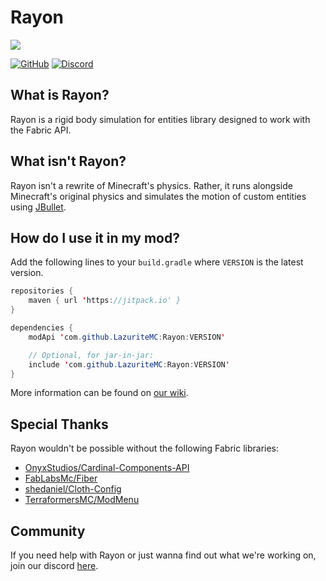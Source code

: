 # Rayon

![](https://github.com/LazuriteMC/Rayon/blob/main/src/main/resources/assets/rayon/icon.png?raw=true)

[![GitHub](https://img.shields.io/github/license/LazuriteMC/Rayon?color=A31F34&label=License&labelColor=8A8B8C)](https://github.com/LazuriteMC/Thimble/blob/main/LICENSE)
[![Discord](https://img.shields.io/discord/719662192601071747?color=7289DA&label=Discord&labelColor=2C2F33&logo=Discord)](https://discord.gg/NNPPHN7b3P)

## What is Rayon?
Rayon is a rigid body simulation for entities library designed to work with the Fabric API.

## What isn't Rayon?
Rayon isn't a rewrite of Minecraft's physics. Rather, it runs alongside Minecraft's original physics
and simulates the motion of custom entities using [JBullet](http://jbullet.advel.cz/).

## How do I use it in my mod?
Add the following lines to your `build.gradle` where `VERSION` is the latest version.
```java
repositories {
    maven { url 'https://jitpack.io' }
}

dependencies {
    modApi 'com.github.LazuriteMC:Rayon:VERSION'

    // Optional, for jar-in-jar:
    include 'com.github.LazuriteMC:Rayon:VERSION'
}
```

More information can be found on [our wiki](https://docs.lazurite.dev/rayon/getting-started).

## Special Thanks
Rayon wouldn't be possible without the following Fabric libraries:
* [OnyxStudios/Cardinal-Components-API](https://github.com/OnyxStudios/Cardinal-Components-API)
* [FabLabsMc/Fiber](https://github.com/FabLabsMC/fiber)
* [shedaniel/Cloth-Config](https://github.com/shedaniel/cloth-config)
* [TerraformersMC/ModMenu](https://github.com/TerraformersMC/ModMenu)

## Community
If you need help with Rayon or just wanna find out what we're working on, join our discord [here](https://discord.gg/NNPPHN7b3P).